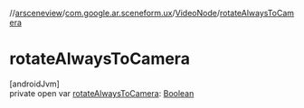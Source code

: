 //[arsceneview](../../../index.md)/[com.google.ar.sceneform.ux](../index.md)/[VideoNode](index.md)/[rotateAlwaysToCamera](rotate-always-to-camera.md)

# rotateAlwaysToCamera

[androidJvm]\
private open var [rotateAlwaysToCamera](rotate-always-to-camera.md): [Boolean](https://kotlinlang.org/api/latest/jvm/stdlib/kotlin/-boolean/index.html)
